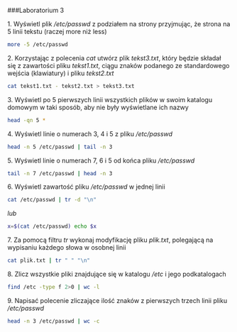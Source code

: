 ###Laboratorium 3

1\. Wyświetl plik */etc/passwd* z podziałem na strony przyjmując, że strona na 5 linii tekstu (raczej more niż less)
```sh
more -5 /etc/passwd
```
2\. Korzystając z polecenia *cat* utwórz plik *tekst3.txt*, który będzie składał się z zawartości pliku *tekst1.txt*, 
ciągu znaków podanego ze standardowego wejścia (klawiatury) i pliku *tekst2.txt*
```sh
cat tekst1.txt - tekst2.txt > tekst3.txt 
```
3\. Wyświetl po 5 pierwszych linii wszystkich plików w swoim katalogu domowym 
w taki sposób, aby nie były wyświetlane ich nazwy
```sh
head -qn 5 *
```
4\. Wyświetl linie o numerach 3, 4 i 5 z pliku */etc/passwd*
```sh
head -n 5 /etc/passwd | tail -n 3
```
5\. Wyświetl linie o numerach 7, 6 i 5 od końca pliku */etc/passwd*
```sh
tail -n 7 /etc/passwd | head -n 3
```
6\. Wyświetl zawartość pliku */etc/passwd* w jednej linii
```sh
cat /etc/passwd | tr -d "\n"
```
*lub*
```sh
x=$(cat /etc/passwd) echo $x
```
7\. Za pomocą filtru *tr* wykonaj modyfikację pliku *plik.txt*, polegającą na wypisaniu każdego słowa w osobnej linii
```sh
cat plik.txt | tr " " "\n"
```
8\.  Zlicz wszystkie pliki znajdujące się w katalogu */etc* i jego podkatalogach
```sh
find /etc -type f 2>0 | wc -l
```
9\. Napisać polecenie zliczające ilość znaków z pierwszych trzech linii pliku */etc/passwd*
```sh
head -n 3 /etc/passwd | wc -c
```
